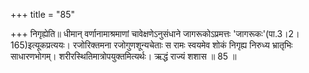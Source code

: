 +++
title = "85"

+++
निगृह्येति॥ धीमान् वर्णानामाश्रमाणां चावेक्षणेऽनुसंधाने जागरूकोऽप्रमत्तः 'जागरूकः'(पा.3।2।165)इत्यूकप्रत्ययः। रजोरिक्तमना रजोगुणशून्यचेताः स रामः स्वयमेव शोकं निगृह्य निरुध्य भ्रातृभिः साधारणभोगम्। शरीरस्थितिमात्रोपयुक्तमित्यर्थः। ऋद्धं राज्यं शशास ॥ 85 ॥